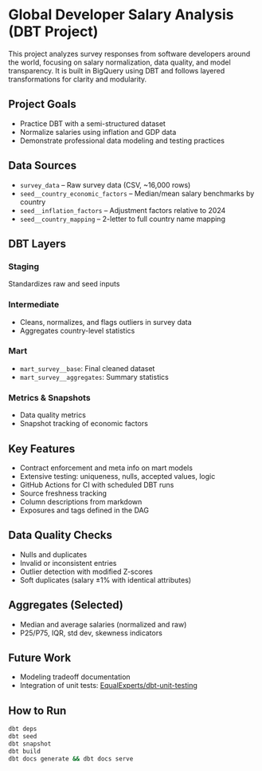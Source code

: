 # Global Developer Salary Analysis (DBT Project)

This project analyzes survey responses from software developers around the world, focusing on salary normalization, data quality, and model transparency. It is built in BigQuery using DBT and follows layered transformations for clarity and modularity.

## Project Goals

- Practice DBT with a semi-structured dataset
- Normalize salaries using inflation and GDP data
- Demonstrate professional data modeling and testing practices

## Data Sources

- `survey_data` – Raw survey data (CSV, ~16,000 rows)
- `seed__country_economic_factors` – Median/mean salary benchmarks by country
- `seed__inflation_factors` – Adjustment factors relative to 2024
- `seed__country_mapping` – 2-letter to full country name mapping

## DBT Layers

### Staging
Standardizes raw and seed inputs

### Intermediate

- Cleans, normalizes, and flags outliers in survey data  
- Aggregates country-level statistics

### Mart

- `mart_survey__base`: Final cleaned dataset  
- `mart_survey__aggregates`: Summary statistics

### Metrics & Snapshots

- Data quality metrics  
- Snapshot tracking of economic factors

## Key Features

- Contract enforcement and meta info on mart models
- Extensive testing: uniqueness, nulls, accepted values, logic
- GitHub Actions for CI with scheduled DBT runs
- Source freshness tracking
- Column descriptions from markdown
- Exposures and tags defined in the DAG

## Data Quality Checks

- Nulls and duplicates
- Invalid or inconsistent entries
- Outlier detection with modified Z-scores
- Soft duplicates (salary ±1% with identical attributes)

## Aggregates (Selected)

- Median and average salaries (normalized and raw)
- P25/P75, IQR, std dev, skewness indicators

## Future Work

- Modeling tradeoff documentation
- Integration of unit tests: [EqualExperts/dbt-unit-testing](https://github.com/EqualExperts/dbt-unit-testing)

## How to Run

```bash
dbt deps
dbt seed
dbt snapshot
dbt build
dbt docs generate && dbt docs serve
